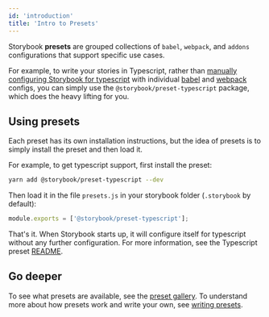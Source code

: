```yaml
---
id: 'introduction'
title: 'Intro to Presets'
---
```


Storybook **presets** are grouped collections of `babel`, `webpack`, and `addons` configurations that support specific use cases.

For example, to write your stories in Typescript, rather than [manually configuring Storybook for typescript](../configurations/typescript-config/) with individual [babel](../configurations/custom-babel-config/) and [webpack](../configurations/custom-webpack-config/) configs, you can simply use the `@storybook/preset-typescript` package, which does the heavy lifting for you.

## Using presets

Each preset has its own installation instructions, but the idea of presets is to simply install the preset and then load it.

For example, to get typescript support, first install the preset:

```sh
yarn add @storybook/preset-typescript --dev
```

Then load it in the file `presets.js` in your storybook folder (`.storybook` by default):

```js
module.exports = ['@storybook/preset-typescript'];
```

That's it. When Storybook starts up, it will configure itself for typescript without any further configuration. For more information, see the Typescript preset [README](https://github.com/storybooks/presets/tree/master/packages/preset-typescript).

## Go deeper

To see what presets are available, see the [preset gallery](../preset-gallery/). To understand more about how presets work and write your own, see [writing presets](../writing-presets/).
